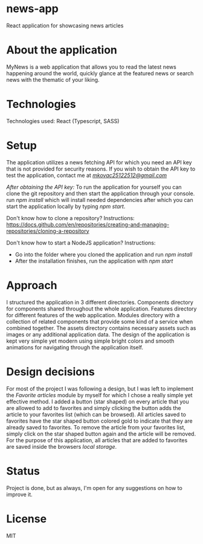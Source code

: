 # news-app

React application for showcasing news articles

# About the application

MyNews is a web application that allows you to read the latest news happening around the world, quickly glance at the featured news or search news with the thematic of your liking.

# Technologies

Technologies used: React (Typescript, SASS)

# Setup

The application utilizes a news fetching API for which you need an API key that is not provided for security reasons. If you wish to obtain the API key to test the application, contact me at *mkovac25122512@gmail.com*

_After obtaining the API key:_
To run the application for yourself you can clone the git repository and then start the application through your console. run _npm install_ which will install needed dependencies after which you can start the application locally by typing _npm start_.

Don't know how to clone a repository?
Instructions: https://docs.github.com/en/repositories/creating-and-managing-repositories/cloning-a-repository

Don't know how to start a NodeJS application?
Instructions:

- Go into the folder where you cloned the application and run _npm install_
- After the installation finishes, run the application with _npm start_

# Approach

I structured the application in 3 different directories.
Components directory for components shared throughout the whole application.
Features directory for different features of the web application.
Modules directory with a collection of related components that provide some kind of a service when combined together.
The assets directory contains necessary assets such as images or any additional application data.
The design of the application is kept very simple yet modern using simple bright colors and smooth animations for navigating through the application itself.

# Design decisions

For most of the project I was following a design, but I was left to implement the _Favorite articles_ module by myself for which I chose a really simple yet effective method. I added a button (star shaped) on every article that you are allowed to add to favorites and simply clicking the button adds the article to your favorites list (which can be browsed).
All articles saved to favorites have the star shaped button colored gold to indicate that they are already saved to favorites.
To remove the article from your favorites list, simply click on the star shaped button again and the article will be removed.
For the purpose of this application, all articles that are added to favorites are saved inside the browsers _local storage_.

# Status

Project is done, but as always, I'm open for any suggestions on how to improve it.

# License

MIT
